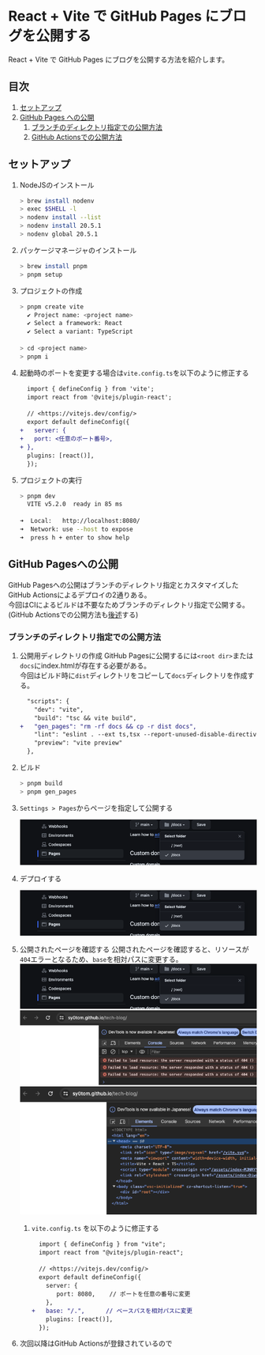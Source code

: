 # React + Vite で GitHub Pages にブログを公開する

React + Vite で GitHub Pages にブログを公開する方法を紹介します。

## 目次

1. [セットアップ](#セットアップ)
1. [GitHub Pages への公開](#github-pagesへの公開)
    1. [ブランチのディレクトリ指定での公開方法](#ブランチのディレクトリ指定での公開方法)
    1. [GitHub Actionsでの公開方法](#github-actionsでの公開方法)

## セットアップ

1. NodeJSのインストール

    ```sh
    > brew install nodenv
    > exec $SHELL -l
    > nodenv install --list
    > nodenv install 20.5.1
    > nodenv global 20.5.1
    ```

1. パッケージマネージャのインストール

    ```sh
    > brew install pnpm
    > pnpm setup
    ```

1. プロジェクトの作成

    ```sh
    > pnpm create vite
      ✔️ Project name: <project name>
      ✔️ Select a framework: React
      ✔️ Select a variant: TypeScript

    > cd <project name>
    > pnpm i
    ```

1. 起動時のポートを変更する場合は`vite.config.ts`を以下のように修正する

    ```diff
      import { defineConfig } from 'vite';
      import react from '@vitejs/plugin-react';

      // <https://vitejs.dev/config/>
      export default defineConfig({
    +   server: {
    +   port: <任意のポート番号>,
    + },
      plugins: [react()],
      });
    ```

1. プロジェクトの実行

    ```sh
    > pnpm dev
      VITE v5.2.0  ready in 85 ms

    ➜  Local:   http://localhost:8080/
    ➜  Network: use --host to expose
    ➜  press h + enter to show help
    ```

## GitHub Pagesへの公開

GitHub Pagesへの公開はブランチのディレクトリ指定とカスタマイズしたGitHub Actionsによるデプロイの2通りある。  
今回はCIによるビルドは不要なためブランチのディレクトリ指定で公開する。  
(GitHub Actionsでの公開方法も[後述](#)する)  

### ブランチのディレクトリ指定での公開方法

1. 公開用ディレクトリの作成
GitHub Pagesに公開するには`<root dir>`または`docs`にindex.htmlが存在する必要がある。  
今回はビルド時に`dist`ディレクトリをコピーして`docs`ディレクトリを作成する。

    ```diff
      "scripts": {
        "dev": "vite",
        "build": "tsc && vite build",
    +   "gen_pages": "rm -rf docs && cp -r dist docs",
        "lint": "eslint . --ext ts,tsx --report-unused-disable-directives --max-warnings 0",
        "preview": "vite preview"
      },
    ```

1. ビルド

    ```sh
    > pnpm build
    > pnpm gen_pages
    ```

1. `Settings > Pages`からページを指定して公開する

    ![Deploy Pages](./images/deploy_pages_by_branch.png)

1. デプロイする

    ![Deploy Pages View](./images/deploy_pages_view.png)

1. 公開されたページを確認する
    公開されたページを確認すると、リソースが`404`エラーとなるため、`base`を相対パスに変更する。  
    ![Deploy Pages View](./images/deploy_pages_view.png)  
    ![Deploy Pages View](./images/deploy_pages_view_console.png)  
    ![Deploy Pages View](./images/deploy_pages_view_element.png)  

    1. `vite.config.ts` を以下のように修正する

        ```diff
          import { defineConfig } from "vite";
          import react from "@vitejs/plugin-react";

          // <https://vitejs.dev/config/>
          export default defineConfig({
            server: {
               port: 8080,    // ポートを任意の番号に変更
            },
        +   base: "/.",      // ベースパスを相対パスに変更
            plugins: [react()],
          });
        ```

1. 次回以降はGitHub Actionsが登録されているので